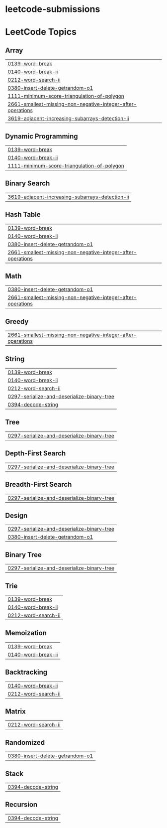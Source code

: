 # leetcode-submissions
<!---LeetCode Topics Start-->
# LeetCode Topics
## Array
|  |
| ------- |
| [0139-word-break](https://github.com/ParthGodse/leetcode-submissions/tree/master/0139-word-break) |
| [0140-word-break-ii](https://github.com/ParthGodse/leetcode-submissions/tree/master/0140-word-break-ii) |
| [0212-word-search-ii](https://github.com/ParthGodse/leetcode-submissions/tree/master/0212-word-search-ii) |
| [0380-insert-delete-getrandom-o1](https://github.com/ParthGodse/leetcode-submissions/tree/master/0380-insert-delete-getrandom-o1) |
| [1111-minimum-score-triangulation-of-polygon](https://github.com/ParthGodse/leetcode-submissions/tree/master/1111-minimum-score-triangulation-of-polygon) |
| [2661-smallest-missing-non-negative-integer-after-operations](https://github.com/ParthGodse/leetcode-submissions/tree/master/2661-smallest-missing-non-negative-integer-after-operations) |
| [3619-adjacent-increasing-subarrays-detection-ii](https://github.com/ParthGodse/leetcode-submissions/tree/master/3619-adjacent-increasing-subarrays-detection-ii) |
## Dynamic Programming
|  |
| ------- |
| [0139-word-break](https://github.com/ParthGodse/leetcode-submissions/tree/master/0139-word-break) |
| [0140-word-break-ii](https://github.com/ParthGodse/leetcode-submissions/tree/master/0140-word-break-ii) |
| [1111-minimum-score-triangulation-of-polygon](https://github.com/ParthGodse/leetcode-submissions/tree/master/1111-minimum-score-triangulation-of-polygon) |
## Binary Search
|  |
| ------- |
| [3619-adjacent-increasing-subarrays-detection-ii](https://github.com/ParthGodse/leetcode-submissions/tree/master/3619-adjacent-increasing-subarrays-detection-ii) |
## Hash Table
|  |
| ------- |
| [0139-word-break](https://github.com/ParthGodse/leetcode-submissions/tree/master/0139-word-break) |
| [0140-word-break-ii](https://github.com/ParthGodse/leetcode-submissions/tree/master/0140-word-break-ii) |
| [0380-insert-delete-getrandom-o1](https://github.com/ParthGodse/leetcode-submissions/tree/master/0380-insert-delete-getrandom-o1) |
| [2661-smallest-missing-non-negative-integer-after-operations](https://github.com/ParthGodse/leetcode-submissions/tree/master/2661-smallest-missing-non-negative-integer-after-operations) |
## Math
|  |
| ------- |
| [0380-insert-delete-getrandom-o1](https://github.com/ParthGodse/leetcode-submissions/tree/master/0380-insert-delete-getrandom-o1) |
| [2661-smallest-missing-non-negative-integer-after-operations](https://github.com/ParthGodse/leetcode-submissions/tree/master/2661-smallest-missing-non-negative-integer-after-operations) |
## Greedy
|  |
| ------- |
| [2661-smallest-missing-non-negative-integer-after-operations](https://github.com/ParthGodse/leetcode-submissions/tree/master/2661-smallest-missing-non-negative-integer-after-operations) |
## String
|  |
| ------- |
| [0139-word-break](https://github.com/ParthGodse/leetcode-submissions/tree/master/0139-word-break) |
| [0140-word-break-ii](https://github.com/ParthGodse/leetcode-submissions/tree/master/0140-word-break-ii) |
| [0212-word-search-ii](https://github.com/ParthGodse/leetcode-submissions/tree/master/0212-word-search-ii) |
| [0297-serialize-and-deserialize-binary-tree](https://github.com/ParthGodse/leetcode-submissions/tree/master/0297-serialize-and-deserialize-binary-tree) |
| [0394-decode-string](https://github.com/ParthGodse/leetcode-submissions/tree/master/0394-decode-string) |
## Tree
|  |
| ------- |
| [0297-serialize-and-deserialize-binary-tree](https://github.com/ParthGodse/leetcode-submissions/tree/master/0297-serialize-and-deserialize-binary-tree) |
## Depth-First Search
|  |
| ------- |
| [0297-serialize-and-deserialize-binary-tree](https://github.com/ParthGodse/leetcode-submissions/tree/master/0297-serialize-and-deserialize-binary-tree) |
## Breadth-First Search
|  |
| ------- |
| [0297-serialize-and-deserialize-binary-tree](https://github.com/ParthGodse/leetcode-submissions/tree/master/0297-serialize-and-deserialize-binary-tree) |
## Design
|  |
| ------- |
| [0297-serialize-and-deserialize-binary-tree](https://github.com/ParthGodse/leetcode-submissions/tree/master/0297-serialize-and-deserialize-binary-tree) |
| [0380-insert-delete-getrandom-o1](https://github.com/ParthGodse/leetcode-submissions/tree/master/0380-insert-delete-getrandom-o1) |
## Binary Tree
|  |
| ------- |
| [0297-serialize-and-deserialize-binary-tree](https://github.com/ParthGodse/leetcode-submissions/tree/master/0297-serialize-and-deserialize-binary-tree) |
## Trie
|  |
| ------- |
| [0139-word-break](https://github.com/ParthGodse/leetcode-submissions/tree/master/0139-word-break) |
| [0140-word-break-ii](https://github.com/ParthGodse/leetcode-submissions/tree/master/0140-word-break-ii) |
| [0212-word-search-ii](https://github.com/ParthGodse/leetcode-submissions/tree/master/0212-word-search-ii) |
## Memoization
|  |
| ------- |
| [0139-word-break](https://github.com/ParthGodse/leetcode-submissions/tree/master/0139-word-break) |
| [0140-word-break-ii](https://github.com/ParthGodse/leetcode-submissions/tree/master/0140-word-break-ii) |
## Backtracking
|  |
| ------- |
| [0140-word-break-ii](https://github.com/ParthGodse/leetcode-submissions/tree/master/0140-word-break-ii) |
| [0212-word-search-ii](https://github.com/ParthGodse/leetcode-submissions/tree/master/0212-word-search-ii) |
## Matrix
|  |
| ------- |
| [0212-word-search-ii](https://github.com/ParthGodse/leetcode-submissions/tree/master/0212-word-search-ii) |
## Randomized
|  |
| ------- |
| [0380-insert-delete-getrandom-o1](https://github.com/ParthGodse/leetcode-submissions/tree/master/0380-insert-delete-getrandom-o1) |
## Stack
|  |
| ------- |
| [0394-decode-string](https://github.com/ParthGodse/leetcode-submissions/tree/master/0394-decode-string) |
## Recursion
|  |
| ------- |
| [0394-decode-string](https://github.com/ParthGodse/leetcode-submissions/tree/master/0394-decode-string) |
<!---LeetCode Topics End-->
